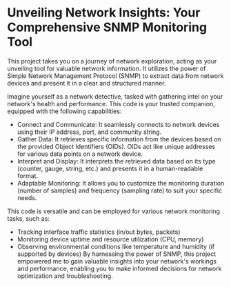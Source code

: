 # Unveiling Network Insights: Your Comprehensive SNMP Monitoring Tool

This project takes you on a journey of network exploration, acting as your unveiling tool for valuable network information. It utilizes the power of Simple Network Management Protocol (SNMP) to extract data from network devices and present it in a clear and structured manner.

Imagine yourself as a network detective, tasked with gathering intel on your network's health and performance. This code is your trusted companion, equipped with the following capabilities:

* Connect and Communicate: It seamlessly connects to network devices using their IP address, port, and community string.
* Gather Data: It retrieves specific information from the devices based on the provided Object Identifiers (OIDs). OIDs act like unique addresses for various data points on a network device.
* Interpret and Display: It interprets the retrieved data based on its type (counter, gauge, string, etc.) and presents it in a human-readable format.
* Adaptable Monitoring: It allows you to customize the monitoring duration (number of samples) and frequency (sampling rate) to suit your specific needs.
 
 This code is versatile and can be employed for various network monitoring tasks, such as:

* Tracking interface traffic statistics (in/out bytes, packets)
* Monitoring device uptime and resource utilization (CPU, memory)
* Observing environmental conditions like temperature and humidity (if supported by devices)
By harnessing the power of SNMP, this project empowered me to gain valuable insights into your network's workings and performance, enabling you to make informed decisions for network optimization and troubleshooting.
